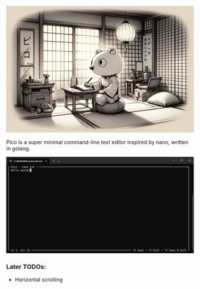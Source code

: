 ![banner](.github/banner.png)

Pico is a super minimal command-line text editor inspired by nano, written in golang.

![pico](.github/pico.png)

### Later TODOs:
- Horizontal scrolling